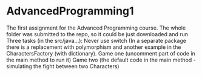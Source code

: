 # AdvancedProgramming1
The first assignment for the Advanced Programming course.
The whole folder was submitted to the repo, so it could be just downloaded and run
Three tasks (in the src/java...):
Never use switch (In a separate package there is a replacement with polymorphism and another example in the CharactersFactory (with dictionary).
Game one (uncomment part of code in the main method to run it)
Game two (the default code in the main method - simulating the fight between two Characters)
